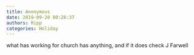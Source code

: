 ```yaml
---
title: Anonymous
date: 2019-09-20 00:26:37
authors: Ripp
categories: Holiday
---
```


 what has working for church has anything, and if it does check J Farwell